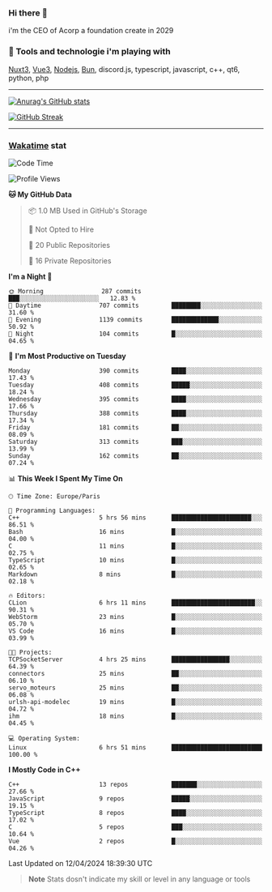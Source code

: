 ### Hi there 👋

i'm the CEO of Acorp a foundation create in 2029  

### 🧰 Tools and technologie i'm playing with

[Nuxt3](https://nuxt.com), [Vue3](https://vuejs.org/), [Nodejs](https://nodejs.org), [Bun](https://bun.sh/), discord.js, typescript, javascript, c++, qt6, python, php

---

[![Anurag's GitHub stats](https://github-readme-stats.vercel.app/api?username=ackimixs&show_icons=true&theme=github_dark&count_private=true)](https://www.ackimixs.xyz)

[![GitHub Streak](https://github-readme-streak-stats.herokuapp.com?user=Ackimixs&theme=github-dark-blue&date_format=j%20M%5B%20Y%5D&mode=weekly)](https://git.io/streak-stats)

---
 
 ### [Wakatime](https://wakatime.com/) stat

<!--START_SECTION:waka-->
![Code Time](http://img.shields.io/badge/Code%20Time-1%2C000%20hrs%2011%20mins-blue)

![Profile Views](http://img.shields.io/badge/Profile%20Views-0-blue)

**🐱 My GitHub Data** 

> 📦 1.0 MB Used in GitHub's Storage 
 > 
> 🚫 Not Opted to Hire
 > 
> 📜 20 Public Repositories 
 > 
> 🔑 16 Private Repositories 
 > 
**I'm a Night 🦉** 

```text
🌞 Morning                287 commits         ███░░░░░░░░░░░░░░░░░░░░░░   12.83 % 
🌆 Daytime                707 commits         ████████░░░░░░░░░░░░░░░░░   31.60 % 
🌃 Evening                1139 commits        █████████████░░░░░░░░░░░░   50.92 % 
🌙 Night                  104 commits         █░░░░░░░░░░░░░░░░░░░░░░░░   04.65 % 
```
📅 **I'm Most Productive on Tuesday** 

```text
Monday                   390 commits         ████░░░░░░░░░░░░░░░░░░░░░   17.43 % 
Tuesday                  408 commits         █████░░░░░░░░░░░░░░░░░░░░   18.24 % 
Wednesday                395 commits         ████░░░░░░░░░░░░░░░░░░░░░   17.66 % 
Thursday                 388 commits         ████░░░░░░░░░░░░░░░░░░░░░   17.34 % 
Friday                   181 commits         ██░░░░░░░░░░░░░░░░░░░░░░░   08.09 % 
Saturday                 313 commits         ███░░░░░░░░░░░░░░░░░░░░░░   13.99 % 
Sunday                   162 commits         ██░░░░░░░░░░░░░░░░░░░░░░░   07.24 % 
```


📊 **This Week I Spent My Time On** 

```text
🕑︎ Time Zone: Europe/Paris

💬 Programming Languages: 
C++                      5 hrs 56 mins       ██████████████████████░░░   86.51 % 
Bash                     16 mins             █░░░░░░░░░░░░░░░░░░░░░░░░   04.00 % 
C                        11 mins             █░░░░░░░░░░░░░░░░░░░░░░░░   02.75 % 
TypeScript               10 mins             █░░░░░░░░░░░░░░░░░░░░░░░░   02.65 % 
Markdown                 8 mins              █░░░░░░░░░░░░░░░░░░░░░░░░   02.18 % 

🔥 Editors: 
CLion                    6 hrs 11 mins       ███████████████████████░░   90.31 % 
WebStorm                 23 mins             █░░░░░░░░░░░░░░░░░░░░░░░░   05.70 % 
VS Code                  16 mins             █░░░░░░░░░░░░░░░░░░░░░░░░   03.99 % 

🐱‍💻 Projects: 
TCPSocketServer          4 hrs 25 mins       ████████████████░░░░░░░░░   64.39 % 
connectors               25 mins             ██░░░░░░░░░░░░░░░░░░░░░░░   06.10 % 
servo_moteurs            25 mins             ██░░░░░░░░░░░░░░░░░░░░░░░   06.08 % 
urlsh-api-modelec        19 mins             █░░░░░░░░░░░░░░░░░░░░░░░░   04.72 % 
ihm                      18 mins             █░░░░░░░░░░░░░░░░░░░░░░░░   04.45 % 

💻 Operating System: 
Linux                    6 hrs 51 mins       █████████████████████████   100.00 % 
```

**I Mostly Code in C++** 

```text
C++                      13 repos            ███████░░░░░░░░░░░░░░░░░░   27.66 % 
JavaScript               9 repos             █████░░░░░░░░░░░░░░░░░░░░   19.15 % 
TypeScript               8 repos             ████░░░░░░░░░░░░░░░░░░░░░   17.02 % 
C                        5 repos             ███░░░░░░░░░░░░░░░░░░░░░░   10.64 % 
Vue                      2 repos             █░░░░░░░░░░░░░░░░░░░░░░░░   04.26 % 
```




 Last Updated on 12/04/2024 18:39:30 UTC
<!--END_SECTION:waka-->

> **Note**
> Stats dosn't indicate my skill or level in any language or tools
